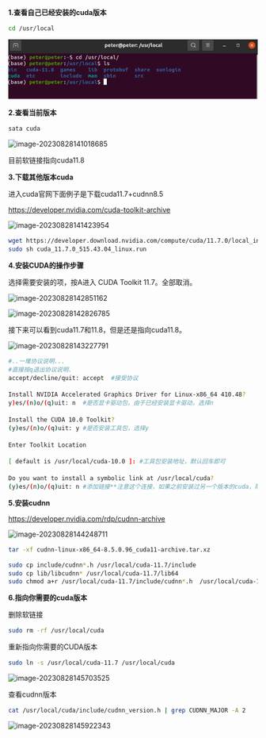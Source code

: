 **1.查看自己已经安装的cuda版本**

```bash
cd /usr/local
```

![image-20230828140808121](/image/image-20230828140808121.png)

**2.查看当前版本**

```bash
sata cuda
```

![image-20230828141018685](/home/peter/.config/Typora/typora-user-images/image-20230828141018685.png)

目前软链接指向cuda11.8

**3.下载其他版本cuda**

进入cuda官网下面例子是下载cuda11.7+cudnn8.5

https://developer.nvidia.com/cuda-toolkit-archive 

![image-20230828141423954](/home/peter/.config/Typora/typora-user-images/image-20230828141423954.png)

```bash
wget https://developer.download.nvidia.com/compute/cuda/11.7.0/local_installers/cuda_11.7.0_515.43.04_linux.run
sudo sh cuda_11.7.0_515.43.04_linux.run
```

**4.安装CUDA的操作步骤**

选择需要安装的项，按A进入 CUDA Toolkit 11.7。全部取消。

![image-20230828142851162](/home/peter/.config/Typora/typora-user-images/image-20230828142851162.png)

![image-20230828142826785](/home/peter/.config/Typora/typora-user-images/image-20230828142826785.png)



接下来可以看到cuda11.7和11.8，但是还是指向cuda11.8。

![image-20230828143227791](/home/peter/.config/Typora/typora-user-images/image-20230828143227791.png)

```bash
#..一堆协议说明...
#直接按q退出协议说明.
accept/decline/quit: accept  #接受协议

Install NVIDIA Accelerated Graphics Driver for Linux-x86_64 410.48? 
y)es/(n)o/(q)uit: n  #是否显卡驱动包，由于已经安装显卡驱动，选择n

Install the CUDA 10.0 Toolkit?
(y)es/(n)o/(q)uit: y #是否安装工具包，选择y

Enter Toolkit Location

[ default is /usr/local/cuda-10.0 ]: #工具包安装地址，默认回车即可

Do you want to install a symbolic link at /usr/local/cuda?
(y)es/(n)o/(q)uit: n #添加链接**注意这个连接，如果之前安装过另一个版本的cuda，除非你确定想要用这个新版本的cuda，否则这里就建议选no，因为指定该链接后会将cuda指向这个新的版本**
```

**5.安装cudnn**

https://developer.nvidia.com/rdp/cudnn-archive

![image-20230828144248711](/home/peter/.config/Typora/typora-user-images/image-20230828144248711.png)

```bash
tar -xf cudnn-linux-x86_64-8.5.0.96_cuda11-archive.tar.xz 
```



```bash
sudo cp include/cudnn*.h /usr/local/cuda-11.7/include
sudo cp lib/libcudnn* /usr/local/cuda-11.7/lib64
sudo chmod a+r /usr/local/cuda-11.7/include/cudnn*.h  /usr/local/cuda-11.7/lib64/libcudnn*
```



**6.指向你需要的cuda版本**

删除软链接

```bash
sudo rm -rf /usr/local/cuda
```

重新指向你需要的CUDA版本

```bash
sudo ln -s /usr/local/cuda-11.7 /usr/local/cuda
```

![image-20230828145703525](/home/peter/.config/Typora/typora-user-images/image-20230828145703525.png)

查看cudnn版本 

```bash
cat /usr/local/cuda/include/cudnn_version.h | grep CUDNN_MAJOR -A 2
```

![image-20230828145922343](/home/peter/.config/Typora/typora-user-images/image-20230828145922343.png)
